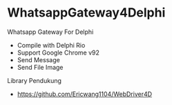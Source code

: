 # WhatsappGateway4Delphi
Whatsapp Gateway For  Delphi

- Compile with Delphi Rio
- Support Google Chrome v92
- Send Message
- Send File Image

Library Pendukung
- https://github.com/Ericwang1104/WebDriver4D

